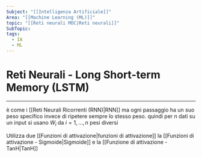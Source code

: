 ```yaml
---
Subject: "[[Intelligenza Artificiale]]"
Area: "[[Machine Learning (ML)]]"
topic: "[[Reti neurali MOC|Reti neurali]]"
SubTopic: 
tags:
  - IA
  - ML
---
```

# Reti Neurali - Long Short-term Memory (LSTM)
---




è come i [[Reti Neurali Ricorrenti (RNN)|RNN]] ma ogni passaggio ha un suo peso specifico invece di ripetere sempre lo stesso peso.
quindi per $n$ dati su un input si usano $W_i$ da $i =1,\dots,n$ pesi diversi 



Utilizza due [[Funzioni di attivazione|funzioni di attivazione]] la [[Funzioni di attivazione - Sigmoide|Sigmoide]] e la [[Funzione di attivazione - TanH|TanH]] 